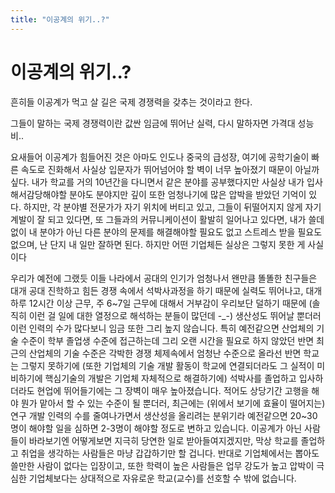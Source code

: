 ```yaml
---
title: "이공계의 위기..?"
---
```

# 이공계의 위기..?

흔히들 이공계가 먹고 살 길은 국제 경쟁력을 갖추는 것이라고 한다. 

그들이 말하는 국제 경쟁력이란 값싼 임금에 뛰어난 실력, 다시 말하자면 가격대 성능비..

요새들어 이공계가 힘들어진 것은 아마도 인도나 중국의 급성장, 여기에 공학기술이 빠른 속도로 진화해서 사실상 입문자가 뛰어넘어야 할 벽이 너무 높아졌기 때문이 아닐까 싶다. 내가 학교를 거의 10년간을 다니면서 같은 분야를 공부했다지만 사실상 내가 입사해서감당해야할 분야도 분야지만 깊이 또한 엄청나기에 많은 압박을 받았던 기억이 있다. 하지만, 각 분야별 전문가가 자기 위치에 버티고 있고, 그들이 뒤떨어지지 않게 자기 계발이 잘 되고 있다면, 또 그들과의 커뮤니케이션이 활발히 일어나고 있다면, 내가 쓸데없이 내 분야가 아닌 다른 분야의 문제를 해결해야할 필요도 없고 스트레스 받을 필요도 없으며, 난 단지 내 일만 잘하면 된다. 하지만 어떤 기업체든 실상은 그렇지 못한 게 사실이다 

우리가 예전에 그랬듯 이들 나라에서 공대의 인기가 엄청나서 왠만큼 똘똘한 친구들은 대개 공대 진학하고 힘든 경쟁 속에서 석박사과정을 하기 때문에 실력도 뛰어나고, 대개 하루 12시간 이상 근무, 주 6~7일 근무에 대해서 거부감이 우리보단 덜하기 때문에 (솔직히 이런 걸 일에 대한 열정으로 해석하는 분들이 많던데 -_-) 생산성도 뛰어날 뿐더러 이런 인력의 수가 많다보니 임금 또한 그리 높지 않습니다.
특히 예전같으면 산업체의 기술 수준이 학부 졸업생 수준에 접근하는데 그리 오랜 시간을 필요로 하지 않았던 반면 최근의 산업체의 기술 수준은 각박한 경쟁 체제속에서 엄청난 수준으로 올라선 반면 학교는 그렇지 못하기에 (또한 기업체의 기술 개발 활동이 학교에 연결되더라도 그 실적이 미비하기에 핵심기술의 개발은 기업체 자체적으로 해결하기에) 석박사를 졸업하고 입사하더라도 현업에 뛰어들기에는 그 장벽이 매우 높아졌습니다. 적어도 상당기간 고행을 해야 뭔가 맡아서 할 수 있는 수준이 될 뿐더러, 최근에는 (위에서 보기에 효율이 떨어지는) 연구 개발 인력의 수를 줄여나가면서 생산성을 올리려는 분위기라 예전같으면 20~30명이 해야할 일을 심하면 2-3명이 해야할 정도로 변하고 있습니다. 이공계가 아닌 사람들이 바라보기엔 어떻게보면 지극히 당연한 일로 받아들여지겠지만, 막상 학교를 졸업하고 취업을 생각하는 사람들은 마냥 갑갑하기만 할 겁니다. 반대로 기업체에서는 뽑아도 쓸만한 사람이 없다는 입장이고, 또한 학력이 높은 사람들은 업무 강도가 높고 압박이 극심한 기업체보다는 상대적으로 자유로운 학교(교수)를 선호할 수 밖에 없습니다.



